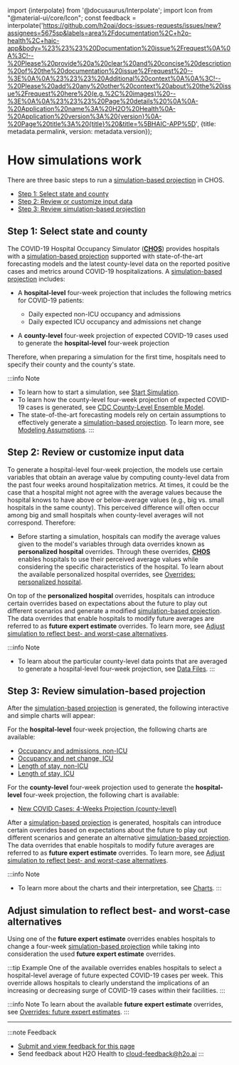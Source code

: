 import {interpolate} from '@docusaurus/Interpolate';
import Icon from "@material-ui/core/Icon";
const feedback = interpolate('https://github.com/h2oai/docs-issues-requests/issues/new?assignees=5675sp&labels=area%2Fdocumentation%2C+h2o-health%2C+haic-app&body=%23%23%23%20Documentation%20issue%2Frequest%0A%0A%3C!--%20Please%20provide%20a%20clear%20and%20concise%20description%20of%20the%20documentation%20issue%2Frequest%20--%3E%0A%0A%23%23%23%20Additional%20context%0A%0A%3C!--%20Please%20add%20any%20other%20context%20about%20the%20issue%2Frequest%20here%20(e.g.%2C%20images)%20--%3E%0A%0A%23%23%23%20Page%20details%20%0A%0A-%20Application%20name%3A%20H2O%20Health%0A-%20Application%20version%3A%20{version}%0A-%20Page%20title%3A%20{title}%20&title=%5BHAIC-APP%5D', {title: metadata.permalink, version: metadata.version});

# How simulations work

There are three basic steps to run a [simulation-based projection](terminology.md#simulation-based-projection) in CHOS.

- [Step 1: Select state and county](#step-1-select-state-and-county) 
- [Step 2: Review or customize input data](#step-2-review-or-customize-input-data) 
- [Step 3: Review simulation-based projection](#step-3-review-simulation-based-projection)


## Step 1: Select state and county 

The COVID-19 Hospital Occupancy Simulator ([**CHOS**](terminology.md#chos)) provides hospitals with a [simulation-based projection](terminology.md#simulation-based-projection) supported with state-of-the-art forecasting models and the latest county-level data on the reported positive cases and metrics around COVID-19 hospitalizations. A [simulation-based projection](terminology.md#simulation-based-projection) includes: 

- A **hospital-level** four-week projection that includes the following metrics for COVID-19 patients:

	- Daily expected non-ICU occupancy and admissions 
	- Daily expected ICU occupancy and admissions net change 

- A **county-level** four-week projection of expected COVID-19 cases used to generate the **hospital-level** four-week projection

Therefore, when preparing a simulation for the first time, hospitals need to specify their county and the county's state. 

:::info Note
- To learn how to start a simulation, see [Start Simulation](simulation-settings.md#start-simulation).
- To learn how the county-level four-week projection of expected COVID-19 cases is generated, see [CDC County-Level Ensemble Model](models.md#cdc-county-level-ensemble-model).
- The state-of-the-art forecasting models rely on certain assumptions to effectively generate a [simulation-based projection](terminology.md#simulation-based-projection). To learn more, see [Modeling Assumptions](models.md#modeling-assumptions).
:::

## Step 2: Review or customize input data 

To generate a hospital-level four-week projection, the models use certain variables that obtain an average value by computing county-level data from the past four weeks around hospitalization metrics. At times, it could be the case that a hospital might not agree with the average values because the hospital knows to have above or below-average values (e.g., big vs. small hospitals in the same county). This perceived difference will often occur among big and small hospitals when county-level averages will not correspond.  Therefore: 

- Before starting a simulation, hospitals can modify the average values given to the model's variables through data overrides known as **personalized hospital** overrides. Through these overrides, [**CHOS**](terminology.md#chos) enables hospitals to use their perceived average values while considering the specific characteristics of the hospital. To learn about the available personalized hospital overrides, see [Overrides: personalized hospital](simulation-settings.md#overrides-personalize-hospital).

On top of the **personalized hospital** overrides, hospitals can introduce certain overrides based on expectations about the future to play out different scenarios and generate a modified [simulation-based projection](terminology.md#simulation-based-projection). The data overrides that enable hospitals to modify future averages are referred to as **future expert estimate** overrides. To learn more, see [Adjust simulation to reflect best- and worst-case alternatives](#adjust-simulation-to-reflect-best-and-worst-case-alternatives).

:::info Note
- To learn about the particular county-level data points that are averaged to generate a hospital-level four-week projection, see [Data Files](data-files.md).
:::

## Step 3: Review simulation-based projection

After the [simulation-based projection](terminology.md#simulation-based-projection) is generated, the following interactive and simple charts will appear: 

For the **hospital-level** four-week projection, the following charts are available: 

- [Occupancy and admissions, non-ICU](charts/charts.md#occupancy-and-admissions-non-icu)
- [Occupancy and net change, ICU](charts/charts.md#occupancy-and-net-change-icu)
- [Length of stay, non-ICU](charts/charts.md#length-of-stay-non-icu) 
- [Length of stay, ICU](charts/charts.md#length-of-stay-icu)


For the **county-level** four-week projection used to generate the **hospital-level** four-week projection, the following chart is available: 
    
- [New COVID Cases: 4-Weeks Projection (county-level)](charts/charts.md#new-covid-cases-4-weeks-projection-county-level)

After a [simulation-based projection](terminology.md#simulation-based-projection) is generated, hospitals can introduce certain overrides based on expectations about the future to play out different scenarios and generate an alternative [simulation-based projection](terminology.md#simulation-based-projection). The data overrides that enable hospitals to modify future averages are referred to as **future expert estimate** overrides. To learn more, see [Adjust simulation to reflect best- and worst-case alternatives](#adjust-simulation-to-reflect-best-and-worst-case-alternatives).

:::info Note
- To learn more about the charts and their interpretation, see [Charts](charts/charts.md).
:::

## Adjust simulation to reflect best- and worst-case alternatives

Using one of the **future expert estimate** overrides enables hospitals to change a four-week [simulation-based projection](terminology.md#simulation-based-projection) while taking into consideration the used **future expert estimate** overrides.

:::tip Example 
One of the available overrides enables hospitals to select a hospital-level average of future expected COVID-19 cases per week. This override allows hospitals to clearly understand the implications of an increasing or decreasing surge of COVID-19 cases within their facilities. 
:::

:::info Note
To learn about the available **future expert estimate** overrides, see [Overrides: future expert estimates](simulation-settings.md#overrides-future-expert-estimates).
:::

***
:::note Feedback
  - <a href={feedback}>Submit and view feedback for this page</a>
  - Send feedback about H2O Health to <cloud-feedback@h2o.ai>
:::